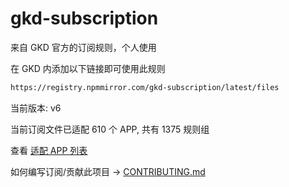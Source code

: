 # gkd-subscription

来自 GKD 官方的订阅规则，个人使用

在 GKD 内添加以下链接即可使用此规则

```txt
https://registry.npmmirror.com/gkd-subscription/latest/files
```

当前版本: v6

当前订阅文件已适配 610 个 APP, 共有 1375 规则组

查看 [适配 APP 列表](./AppList.md)

如何编写订阅/贡献此项目 -> [CONTRIBUTING.md](./CONTRIBUTING.md)
